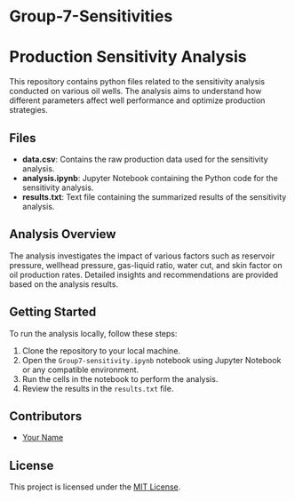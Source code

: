 # Group-7-Sensitivities
# Production Sensitivity Analysis

This repository contains python files related to the sensitivity analysis conducted on various oil wells. 
The analysis aims to understand how different parameters affect well performance and optimize production strategies.

## Files

- **data.csv**: Contains the raw production data used for the sensitivity analysis.
- **analysis.ipynb**: Jupyter Notebook containing the Python code for the sensitivity analysis.
- **results.txt**: Text file containing the summarized results of the sensitivity analysis.

## Analysis Overview

The analysis investigates the impact of various factors such as reservoir pressure, wellhead pressure, gas-liquid ratio, water cut, and skin factor on oil production rates. 
Detailed insights and recommendations are provided based on the analysis results.

## Getting Started

To run the analysis locally, follow these steps:

1. Clone the repository to your local machine.
2. Open the `Group7-sensitivity.ipynb` notebook using Jupyter Notebook or any compatible environment.
3. Run the cells in the notebook to perform the analysis.
4. Review the results in the `results.txt` file.

## Contributors

- [Your Name](https://github.com/yourusername)

## License

This project is licensed under the [MIT License](LICENSE).
